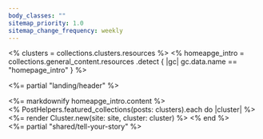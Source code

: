 ```yaml
---
body_classes: ""
sitemap_priority: 1.0
sitemap_change_frequency: weekly
---
```

<% clusters = collections.clusters.resources %>
<% homeapge_intro = collections.general_content.resources
                  .detect { |gc| gc.data.name == "homepage_intro" } %>

<%= partial "landing/header" %>
<main class="container min-w-[260px] max-w-[1690px] mx-auto mt-[40px] mb-[100px] md:mb-[200px]">
  <div class="introduction">
    <%= markdownify homeapge_intro.content %>
  </div>
  <% PostHelpers.featured_collections(posts: clusters).each do |cluster| %>
    <%= render Cluster.new(site: site, cluster: cluster) %>
  <% end %>
</main>
<%= partial "shared/tell-your-story" %>

<script>
  if (window.netlifyIdentity) {
    window.netlifyIdentity.on("init", user => {
      if (!user) {
        window.netlifyIdentity.on("login", () => {
          document.location.href = "/admin/";
        });
      }
    });
  }
</script>